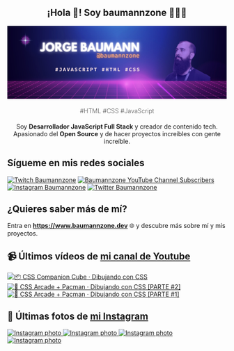 <p align="center">
   <h2 align="center">¡Hola 👋! Soy baumannzone 👨🏻‍💻</h2>
   <img align="center" src="img/header.png" />
   <h4 align="center" style="font-weight: 300; color: #555;">#HTML #CSS #JavaScript</h4>
</p>

<p align="center" style="margin-bottom: 20px">Soy <strong>Desarrollador JavaScript Full Stack</strong> y creador de contenido tech.
<br/>
Apasionado del <strong>Open Source</strong> y de hacer proyectos increíbles con gente increíble.
</p>

## Sígueme en mis redes sociales

[![Twitch Baumannzone](https://img.shields.io/twitch/status/baumannzone?style=social)](https://twitch.tv/baumannzone)
[![Baumannzone YouTube Channel Subscribers](https://img.shields.io/youtube/channel/subscribers/UCTTj5ztXnGeDRPFVsBp7VMA?style=social)](https://youtube.com/rambitojs)
[![Instagram Baumannzone](https://img.shields.io/badge/Baumannzone--_.svg?label=Instagram&style=social&logo=instagram)](https://instagram.com/baumannzone)
[![Twitter Baumannzone](https://img.shields.io/twitter/follow/Baumannzone?label=Twitter&style=social)](https://twitter.com/baumannzone)

## ¿Quieres saber más de mí?

Entra en **https://www.baumannzone.dev** 🌐 y descubre más sobre mí y mis proyectos.

## 📹 Últimos vídeos de [mi canal de Youtube](https://youtube.com/rambitojs?sub_confirmation=1)


<a href='https://youtu.be/W6xwoSJahA0' target='_blank'>
  <img width='30%' src='https://img.youtube.com/vi/W6xwoSJahA0/mqdefault.jpg' alt='📦 CSS Companion Cube · Dibujando con CSS' />
</a>
<a href='https://youtu.be/9C3NXVXewH8' target='_blank'>
  <img width='30%' src='https://img.youtube.com/vi/9C3NXVXewH8/mqdefault.jpg' alt='👾 CSS Arcade + Pacman · Dibujando con CSS [PARTE #2]' />
</a>
<a href='https://youtu.be/2ahqLdgkSxA' target='_blank'>
  <img width='30%' src='https://img.youtube.com/vi/2ahqLdgkSxA/mqdefault.jpg' alt='👾 CSS Arcade + Pacman · Dibujando con CSS [PARTE #1]' />
</a>

## 📸 Últimas fotos de [mi Instagram](https://instagram.com/baumannzone)


<a href='https://instagram.com/p/C2smbHSAjaE' target='_blank'>
  <img width='20%' src='https://instagram.fevn6-3.fna.fbcdn.net/v/t51.2885-15/423433550_295111293565434_6909656458590288842_n.jpg?stp=dst-jpg_e35_s1080x1080&_nc_ht=instagram.fevn6-3.fna.fbcdn.net&_nc_cat=106&_nc_ohc=_ZmtxqLB8UcAX_qpf2b&edm=APU89FABAAAA&ccb=7-5&ig_cache_key=MzI5MTE3NDQxNjcxMjYxMTQ2MA%3D%3D.2-ccb7-5&oh=00_AfAhVF5K2cM5fyB9o5of28UA1JbRuZDpHRw5sDkEZvF0NA&oe=65CA80B1&_nc_sid=bc0c2c' alt='Instagram photo' />
</a>
<a href='https://instagram.com/p/C2m7ghhtk3C' target='_blank'>
  <img width='20%' src='https://instagram.fevn6-1.fna.fbcdn.net/v/t51.2885-15/422324431_749944756692490_3633401212446622238_n.jpg?stp=dst-jpg_e35_s1080x1080&_nc_ht=instagram.fevn6-1.fna.fbcdn.net&_nc_cat=110&_nc_ohc=pbDPppOKeZ8AX-tX6rB&edm=APU89FABAAAA&ccb=7-5&ig_cache_key=MzI4OTU3ODI5NzYwNzIxMjQ4Mg%3D%3D.2-ccb7-5&oh=00_AfBo218W3k031eH03ZqjecgvYS-N15KwebkqsudVuyfn7A&oe=65C8D304&_nc_sid=bc0c2c' alt='Instagram photo' />
</a>
<a href='https://instagram.com/p/C2hQRT0tMWZ' target='_blank'>
  <img width='20%' src='https://instagram.fevn6-3.fna.fbcdn.net/v/t51.2885-15/420862071_934800164926628_3994013665308562723_n.jpg?stp=dst-jpg_e35_s1080x1080&_nc_ht=instagram.fevn6-3.fna.fbcdn.net&_nc_cat=108&_nc_ohc=5-TNXaqfzr0AX9px8nt&edm=APU89FABAAAA&ccb=7-5&ig_cache_key=MzI4Nzk4MDc2MTIxNzgxMTg2NQ%3D%3D.2-ccb7-5&oh=00_AfAP2b4dCRfJEg9nQ10TZDX7Qz5Wm0O-3C53tBRd3iO8jg&oe=65CA4736&_nc_sid=bc0c2c' alt='Instagram photo' />
</a>
<a href='https://instagram.com/p/C2Xr4hYNAmD' target='_blank'>
  <img width='20%' src='https://instagram.fevn6-6.fna.fbcdn.net/v/t51.2885-15/420013915_698801212344816_1846725449189555466_n.jpg?stp=dst-jpg_e35_s1080x1080&_nc_ht=instagram.fevn6-6.fna.fbcdn.net&_nc_cat=100&_nc_ohc=ow-QmCiQIpQAX9_UBJK&edm=APU89FABAAAA&ccb=7-5&ig_cache_key=MzI4NTI4NzQ1MzMyMDI4NDU0Nw%3D%3D.2-ccb7-5&oh=00_AfDVtYfdwCcWvxpf8JK8Q1o9fU63ndpMZXJ6tkcWbo57cA&oe=65CA41D8&_nc_sid=bc0c2c' alt='Instagram photo' />
</a>
